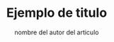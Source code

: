 ---
# Previos
iconName: nombre del icono

# Metadatos
layout: link del layout
title: Ejemplo de titulo
description: "ejemplo de descripcion"
keywords : ["ejemplo","ejemplo"]

# Navegacion
back : 
    link : "link del articulo anterior"
    name : "nombre del articulo anterior"
next : 
    link : "link del articulo anterior"
    name : "nombre del articulo anterior"

# Adjuntar
author: nombre del autor del articulo
partners : ["socio 1" , "socio 2"]
banner: "link a la imagen del banner"
pubDate: 2022-08-08 # fecha de la publicacion
---
